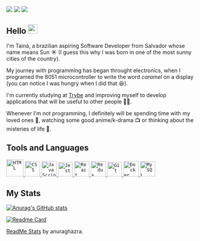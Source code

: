 <a href="https://www.linkedin.com/in/tainnaps/" target="_blank"><img src="https://img.shields.io/badge/LINKEDIN-1f6fea?style=flat&logo=linkedin"></a>
<a href="https://tainnaps.github.io/" target="_blank"><img src="https://img.shields.io/badge/PORTFOLIO-7c56bf?style=flat&logo=react&logoColor=ffffff"></a>
<a href="mailto:tainnaps@gmail.com" target="_blank"><img src="https://img.shields.io/badge/GMAIL-ea4c46?style=flat&logo=gmail&logoColor=ffffff"></a>

## Hello  <img src="https://media.giphy.com/media/hvRJCLFzcasrR4ia7z/giphy.gif" width="25px">

I'm Tainá, a brazilian aspiring Software Developer from Salvador whose name means Sun ☀️ (I guess this why I was born in one of the most sunny cities of the country).

My journey with programming has began throught electronics, when I programed the 8051 microcontroller to write the word *caramel* on a display (you can notice I was hungry when I did that 😆).

I'm currently studying at [Trybe](https://app.betrybe.com) and improving myself to develop applications that will be useful to other people 👩‍💻.

Whenever I'm not programming, I definitely will be spending time with my loved ones 👫, watching some good anime/k-drama 📺 or thinking about the misteries of life 🤔.

## Tools and Languages

<a href="https://www.w3schools.com/html/" target="_blanck">
   <code><img height="45" src="https://icons.iconarchive.com/icons/cornmanthe3rd/plex/256/Other-html-5-icon.png" alt="HTML"></code>
</a>
<a href="https://www.w3schools.com/css/" target="_blanck">
  <code><img height="40" src="https://logospng.org/download/css-3/logo-css-3-2048.png" alt="CSS"></code>
</a>
<a href="https://www.w3schools.com/js/" target="_blanck">
  <code><img height="40" src="https://logospng.org/download/javascript/logo-javascript-icon-1024.png" alt="JavaScript"></code>
</a>
<a href="https://jestjs.io/" target="_blanck">
  <code><img height="38" src="https://symbols.getvecta.com/stencil_25/40_jest.5fde12ec22.png" alt="Jest"></code>
</a>
<a href="https://reactjs.org/" target="_blanck">
  <code><img height="40" src="https://cdn4.iconfinder.com/data/icons/logos-3/600/React.js_logo-512.png" alt="React"></code>
</a>
<a href="https://redux.js.org/" target="_blanck">
  <code><img height="40" src="https://img.icons8.com/color/480/redux.png" alt="Redux"></code>
</a>
<a href="https://git-scm.com/" target="_blanck">
  <code><img height="38" src="https://hermes.digitalinnovation.one/articles/cover/8a7306cb-59e3-481f-832d-57ac4587b516.png" alt="Git"></code>
</a>
<a href="https://www.docker.com/" target="_blanck" margin-right="100px">
  <code><img height="40" src="https://cdn-icons-png.flaticon.com/512/919/919853.png" alt="Docker"></code>
</a>
<a href="https://www.mysql.com/" target="_blanck">
  <code><img height="40" src="https://www.freepnglogos.com/uploads/logo-mysql-png/logo-mysql-mysql-logo-png-images-are-download-crazypng-21.png" alt="MySQL"></code>
</a>

## My Stats

[![Anurag's GitHub stats](https://github-readme-stats.vercel.app/api?username=tainnaps&show_icons=true&theme=github_dark&include_all_commits=true&count_private=true)](https://github.com/anuraghazra/github-readme-stats)

[![Readme Card](https://github-readme-stats.vercel.app/api/top-langs/?username=tainnaps&theme=github_dark&layout=compact&card_width=447)](https://github.com/anuraghazra/github-readme-stats)

[ReadMe Stats](https://github.com/anuraghazra/github-readme-stats) by anuraghazra.
